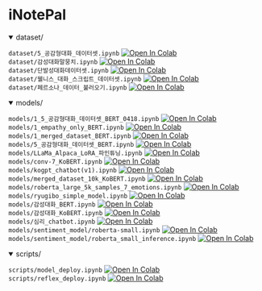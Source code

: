 # iNotePal

<details open>
<summary>dataset/</summary>
  
`dataset/5_공감형대화_데이터셋.ipynb`
<a href="https://colab.research.google.com/github/pal-ette/iNotePal/blob/main/dataset/5_공감형대화_데이터셋.ipynb" target="_blank"><img src="https://colab.research.google.com/assets/colab-badge.svg" alt="Open In Colab"></a>  
`dataset/감성대화말뭉치.ipynb`
<a href="https://colab.research.google.com/github/pal-ette/iNotePal/blob/main/dataset/감성대화말뭉치.ipynb" target="_blank"><img src="https://colab.research.google.com/assets/colab-badge.svg" alt="Open In Colab"></a>  
`dataset/단발성대화데이터셋.ipynb`
<a href="https://colab.research.google.com/github/pal-ette/iNotePal/blob/main/dataset/단발성대화데이터셋.ipynb" target="_blank"><img src="https://colab.research.google.com/assets/colab-badge.svg" alt="Open In Colab"></a>  
`dataset/웰니스_대화_스크립트_데이터셋.ipynb`
<a href="https://colab.research.google.com/github/pal-ette/iNotePal/blob/main/dataset/웰니스_대화_스크립트_데이터셋.ipynb" target="_blank"><img src="https://colab.research.google.com/assets/colab-badge.svg" alt="Open In Colab"></a>  
`dataset/페르소나_데이터_불러오기.ipynb`
<a href="https://colab.research.google.com/github/pal-ette/iNotePal/blob/main/dataset/페르소나_데이터_불러오기.ipynb" target="_blank"><img src="https://colab.research.google.com/assets/colab-badge.svg" alt="Open In Colab"></a>  

</details>

<details open>
<summary>models/</summary>
  
`models/1_5_공감형대화_데이터셋_BERT_0418.ipynb`
<a href="https://colab.research.google.com/github/pal-ette/iNotePal/blob/main/models/1_5_공감형대화_데이터셋_BERT_0418.ipynb" target="_blank"><img src="https://colab.research.google.com/assets/colab-badge.svg" alt="Open In Colab"></a>  
`models/1_empathy_only_BERT.ipynb`
<a href="https://colab.research.google.com/github/pal-ette/iNotePal/blob/main/models/1_empathy_only_BERT.ipynb" target="_blank"><img src="https://colab.research.google.com/assets/colab-badge.svg" alt="Open In Colab"></a>  
`models/1_merged_dataset_BERT.ipynb`
<a href="https://colab.research.google.com/github/pal-ette/iNotePal/blob/main/models/1_merged_dataset_BERT.ipynb" target="_blank"><img src="https://colab.research.google.com/assets/colab-badge.svg" alt="Open In Colab"></a>  
`models/5_공감형대화_데이터셋_BERT.ipynb`
<a href="https://colab.research.google.com/github/pal-ette/iNotePal/blob/main/models/5_공감형대화_데이터셋_BERT.ipynb" target="_blank"><img src="https://colab.research.google.com/assets/colab-badge.svg" alt="Open In Colab"></a>  
`models/LLaMa_Alpaca_LoRA_파인튜닝.ipynb`
<a href="https://colab.research.google.com/github/pal-ette/iNotePal/blob/main/models/LLaMa_Alpaca_LoRA_파인튜닝.ipynb" target="_blank"><img src="https://colab.research.google.com/assets/colab-badge.svg" alt="Open In Colab"></a>  
`models/conv-7_KoBERT.ipynb`
<a href="https://colab.research.google.com/github/pal-ette/iNotePal/blob/main/models/conv-7_KoBERT.ipynb" target="_blank"><img src="https://colab.research.google.com/assets/colab-badge.svg" alt="Open In Colab"></a>  
`models/kogpt_chatbot(v1).ipynb`
<a href="https://colab.research.google.com/github/pal-ette/iNotePal/blob/main/models/kogpt_chatbot(v1).ipynb" target="_blank"><img src="https://colab.research.google.com/assets/colab-badge.svg" alt="Open In Colab"></a>  
`models/merged_dataset_10k_KoBERT.ipynb`
<a href="https://colab.research.google.com/github/pal-ette/iNotePal/blob/main/models/merged_dataset_10k_KoBERT.ipynb" target="_blank"><img src="https://colab.research.google.com/assets/colab-badge.svg" alt="Open In Colab"></a>  
`models/roberta_large_5k_samples_7_emotions.ipynb`
<a href="https://colab.research.google.com/github/pal-ette/iNotePal/blob/main/models/roberta_large_5k_samples_7_emotions.ipynb" target="_blank"><img src="https://colab.research.google.com/assets/colab-badge.svg" alt="Open In Colab"></a>  
`models/ryugibo_simple_model.ipynb`
<a href="https://colab.research.google.com/github/pal-ette/iNotePal/blob/main/models/ryugibo_simple_model.ipynb" target="_blank"><img src="https://colab.research.google.com/assets/colab-badge.svg" alt="Open In Colab"></a>  
`models/감성대화_BERT.ipynb`
<a href="https://colab.research.google.com/github/pal-ette/iNotePal/blob/main/models/감성대화_BERT.ipynb" target="_blank"><img src="https://colab.research.google.com/assets/colab-badge.svg" alt="Open In Colab"></a>  
`models/감성대화_KoBERT.ipynb`
<a href="https://colab.research.google.com/github/pal-ette/iNotePal/blob/main/models/감성대화_KoBERT.ipynb" target="_blank"><img src="https://colab.research.google.com/assets/colab-badge.svg" alt="Open In Colab"></a>  
`models/심리_chatbot.ipynb`
<a href="https://colab.research.google.com/github/pal-ette/iNotePal/blob/main/models/심리_chatbot.ipynb" target="_blank"><img src="https://colab.research.google.com/assets/colab-badge.svg" alt="Open In Colab"></a>  
`models/sentiment_model/roberta-small.ipynb`
<a href="https://colab.research.google.com/github/pal-ette/iNotePal/blob/main/models/sentiment_model/roberta-small.ipynb" target="_blank"><img src="https://colab.research.google.com/assets/colab-badge.svg" alt="Open In Colab"></a>  
`models/sentiment_model/roberta_small_inference.ipynb`
<a href="https://colab.research.google.com/github/pal-ette/iNotePal/blob/main/models/sentiment_model/roberta_small_inference.ipynb" target="_blank"><img src="https://colab.research.google.com/assets/colab-badge.svg" alt="Open In Colab"></a>  



</details>


<details open>
<summary>scripts/</summary>
  
`scripts/model_deploy.ipynb`
<a href="https://colab.research.google.com/github/pal-ette/iNotePal/blob/main/scripts/model_deploy.ipynb" target="_blank"><img src="https://colab.research.google.com/assets/colab-badge.svg" alt="Open In Colab"></a>  
`scripts/reflex_deploy.ipynb`
<a href="https://colab.research.google.com/github/pal-ette/iNotePal/blob/main/scripts/reflex_deploy.ipynb" target="_blank"><img src="https://colab.research.google.com/assets/colab-badge.svg" alt="Open In Colab"></a>  

</details>
